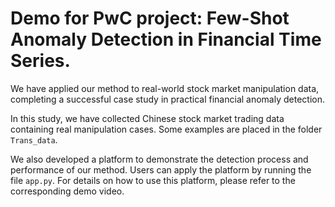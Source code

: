 # Demo for PwC project: Few-Shot Anomaly Detection in Financial Time Series.

We have applied our method to real-world stock market manipulation data, completing a successful case study in practical financial anomaly detection. 

In this study, we have collected Chinese stock market trading data containing real manipulation cases. Some examples are placed in the folder `Trans_data`.

We also developed a platform to demonstrate the detection process and performance of our method. Users can apply the platform by running the file `app.py`. For details on how to use this platform, please refer to the corresponding demo video.
